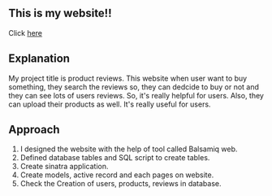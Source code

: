 
## This is my website!!
   Click [here]("https://radiant-escarpment-66673.herokuapp.com/login")

## Explanation

My project title is product reviews. This website when user want to buy something, they search the reviews so, they can dedcide to buy or not and they can see lots of users reviews. So, it's really helpful for users. Also, they can upload their products as well. It's really useful for users. 

## Approach

1.  I designed the website with the help of tool called Balsamiq web.
2.  Defined database tables and SQL script to create tables.
3.  Create sinatra application.
4.  Create models, active record and each pages on website.
5.  Check the Creation of users, products, reviews in database.


## 